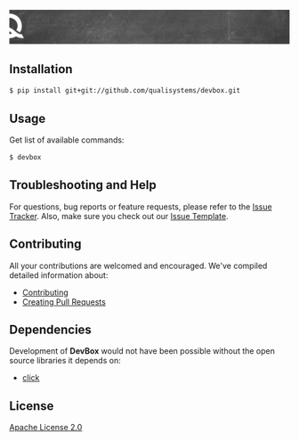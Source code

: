 ![quali](quali.png)


## Installation


```bash
$ pip install git+git://github.com/qualisystems/devbox.git

```

## Usage

Get list of available commands:

```bash
$ devbox
```

## Troubleshooting and Help

For questions, bug reports or feature requests, please refer to the [Issue Tracker](https://github.com/QualiSystems/devbox/issues).  Also, make sure you check out our [Issue Template](.github/issue_template.md).

## Contributing


All your contributions are welcomed and encouraged.  We've compiled detailed information about:

* [Contributing](.github/contributing.md)
* [Creating Pull Requests](.github/pull_request_template.md)


## Dependencies

Development of **DevBox** would not have been possible without the open source libraries it depends on:

- [click](http://click.pocoo.org/5/)


## License
[Apache License 2.0](https://github.com/QualiSystems/devbox/blob/master/LICENSE)
